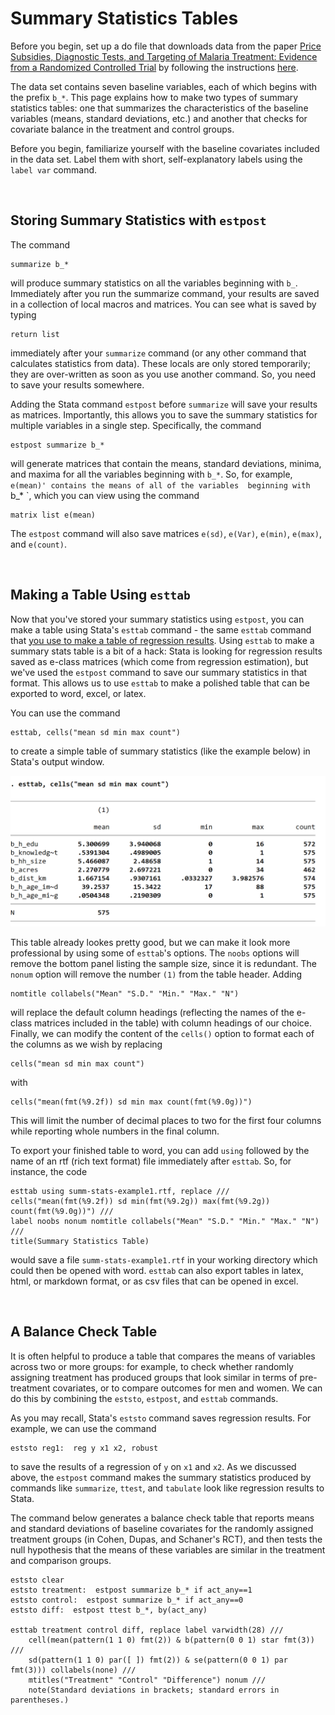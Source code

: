 # Summary Statistics Tables

Before you begin, set up a do file that 
downloads data from the paper 
[Price Subsidies, Diagnostic Tests, and Targeting of Malaria Treatment: Evidence from a Randomized Controlled Trial](https://www.aeaweb.org/articles?id=10.1257/aer.20130267) by following the instructions [here](https://pjakiela.github.io/stata/making-tables.html). 

The data set contains seven baseline variables, each of which begins with the prefix `b_*`.  This page explains 
how to make two types of summary statistics tables: one that summarizes the characteristics of the baseline variables (means, 
standard deviations, etc.) and another that checks for covariate balance in the treatment and control groups.  

Before you begin, familiarize yourself with the baseline covariates included in the data set.  Label them 
with short, self-explanatory labels using the `label var` command.  

<br>

## Storing Summary Statistics with `estpost`

The command 
```
summarize b_*
```
will produce summary statistics on all the variables beginning with `b_`.   Immediately after you run 
the summarize command, your results are saved in a collection of local macros and matrices.  You can see 
what is saved by typing 
```
return list
```
immediately after your `summarize` command (or any other command that calculates statistics from data). These locals 
are only stored temporarily; they are over-written as soon as you use another command.  So, you need to save your results somewhere.

Adding the Stata command 
`estpost` before `summarize` will save your results as matrices.  Importantly, this allows you to save 
the summary statistics for multiple variables in a single step.  Specifically, the command 
```
estpost summarize b_*
```
will generate matrices that contain the means, standard deviations, minima, and maxima for all 
the variables beginning with `b_*`.  So, for example, `e(mean)' contains the means of all of the variables 
beginning with `b_* `, which you can 
view using the command
```
matrix list e(mean)
```
The `estpost` command will also save matrices `e(sd)`, `e(Var)`, `e(min)`, `e(max)`, and `e(count)`.

<br>

## Making a Table Using `esttab`

Now that you've stored your summary statistics using `estpost`, you can make a table using Stata's 
`esttab` command - the same `esttab` command that [you use to make a table of regression 
results](https://pjakiela.github.io/stata/regression-table.html).  Using `esttab` to make a 
summary stats table is a bit of a hack:  Stata is looking for regression results saved as 
e-class matrices (which come from regression estimation), but we've used the `estpost` command 
to save our summary statistics in that format.  This allows us to use `esttab` to make 
a polished table that can be exported to word, excel, or latex.  

You can use the command 
```
esttab, cells("mean sd min max count")
```
to create a simple table of summary statistics (like the example below) in Stata's output window.  

![esttab-summstats1.png](esttab-summstats1.png)

This table already lookes pretty good, but we can make it look more professional by using 
some of `esttab`'s options.  The `noobs` options will remove the bottom panel listing the sample size, 
since it is redundant.  The `nonum` option will remove the number `(1)` from the table header.  Adding 
```
nomtitle collabels("Mean" "S.D." "Min." "Max." "N")
``` 
will replace the default column headings (reflecting the names of the e-class matrices included in the table) 
with column headings of our choice.  Finally, we can modify the content of the `cells()` option 
to format each of the columns as we wish by replacing
```
cells("mean sd min max count")
```
with 
```
cells("mean(fmt(%9.2f)) sd min max count(fmt(%9.0g))")
```
This will limit the number of decimal places to two for the first four columns 
while reporting whole numbers in the final column.  

To export your finished table to word, you can add `using` followed by the name of an rtf (rich text format) 
file immediately after `esttab`.  So, for instance, the code
```
esttab using summ-stats-example1.rtf, replace ///
cells("mean(fmt(%9.2f)) sd min(fmt(%9.2g)) max(fmt(%9.2g)) count(fmt(%9.0g))") ///
label noobs nonum nomtitle collabels("Mean" "S.D." "Min." "Max." "N") ///
title(Summary Statistics Table)
```
would save a file `summ-stats-example1.rtf` in your working directory which could then be opened with word.  `esttab` 
can also export tables in latex, html, or markdown format, or as csv files that can be opened in excel.  

<br>

## A Balance Check Table

It is often helpful to produce a table that compares the means of variables across two or more groups:  for example, 
to check whether randomly assigning treatment has produced groups that look similar in terms of pre-treatment covariates, 
or to compare outcomes for men and women.  We can do this by combining the `eststo`, `estpost`, and `esttab` commands.  

As you may recall, Stata's `eststo` command saves regression results.  For example, we can use the command 
```
eststo reg1:  reg y x1 x2, robust
```
to save the results of a regression of `y` on `x1` and `x2`.  As we discussed above, the `estpost` command makes the summary statistics 
produced by commands like `summarize`, `ttest`, and `tabulate` look like regression results to Stata.  

The command below generates a balance check table that reports means and standard deviations of baseline covariates for the 
randomly assigned treatment groups (in Cohen, Dupas, and Schaner's RCT), and then tests the null hypothesis that the means of these variables 
are similar in the treatment and comparison groups.

```
eststo clear
eststo treatment:  estpost summarize b_* if act_any==1
eststo control:  estpost summarize b_* if act_any==0
eststo diff:  estpost ttest b_*, by(act_any)

esttab treatment control diff, replace label varwidth(28) ///
	cell(mean(pattern(1 1 0) fmt(2)) & b(pattern(0 0 1) star fmt(3)) ///
	sd(pattern(1 1 0) par([ ]) fmt(2)) & se(pattern(0 0 1) par fmt(3))) collabels(none) ///
	mtitles("Treatment" "Control" "Difference") nonum ///
	note(Standard deviations in brackets; standard errors in parentheses.) 
```



